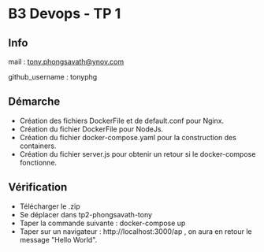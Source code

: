 # B3 Devops - TP 1

## Info

mail : tony.phongsavath@ynov.com

github_username : tonyphg

## Démarche

- Création des fichiers DockerFile et de default.conf pour Nginx.
- Création du fichier DockerFile pour NodeJs.
- Création du fichier docker-compose.yaml pour la construction des containers.
- Création du fichier server.js pour obtenir un retour si le docker-compose fonctionne.

## Vérification

- Télécharger le .zip
- Se déplacer dans tp2-phongsavath-tony
- Taper la commande suivante : docker-compose up
- Taper sur un navigateur : http://localhost:3000/ap , on aura en retour le message "Hello World".